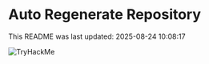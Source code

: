 # Auto Regenerate Repository

This README was last updated: 2025-08-24 10:08:17

 ![TryHackMe](https://tryhackme.com/badge/533634)